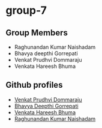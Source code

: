 # group-7

## Group Members

- Raghunandan Kumar Naishadam
- Bhavya deepthi Gorrepati
- Venkat Prudhvi Dommaraju
- Venkata Hareesh Bhuma

## Github profiles

- [Venkat Prudhvi Dommaraju](https://github.com/prudhvi15)
- [Bhavya Deepthi Gorrepati](https://github.com/Bhavya-123)
- [Venkata Hareesh Bhuma](https://github.com/hareeshbhuma)
- [Raghunandan Kumar Naishadam](https://github.com/RaghunandanKumar)
